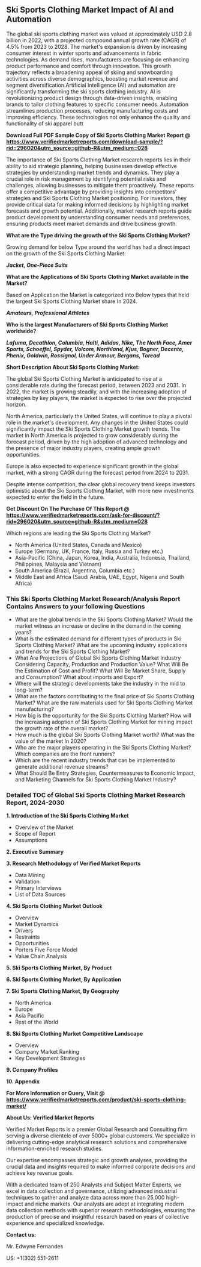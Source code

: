<h2>Ski Sports Clothing Market Impact of AI and Automation</h2>The global ski sports clothing market was valued at approximately USD 2.8 billion in 2022, with a projected compound annual growth rate (CAGR) of 4.5% from 2023 to 2028. The market's expansion is driven by increasing consumer interest in winter sports and advancements in fabric technologies. As demand rises, manufacturers are focusing on enhancing product performance and comfort through innovation. This growth trajectory reflects a broadening appeal of skiing and snowboarding activities across diverse demographics, boosting market revenue and segment diversification.Artificial Intelligence (AI) and automation are significantly transforming the ski sports clothing industry. AI is revolutionizing product design through data-driven insights, enabling brands to tailor clothing features to specific consumer needs. Automation streamlines production processes, reducing manufacturing costs and improving efficiency. These technologies not only enhance the quality and functionality of ski apparel butt</p><p id="" class=""><strong>Download Full PDF Sample Copy of Ski Sports Clothing Market Report @ <a href="https://www.verifiedmarketreports.com/download-sample/?rid=296020&utm_source=github-R&utm_medium=028" target="_blank">https://www.verifiedmarketreports.com/download-sample/?rid=296020&utm_source=github-R&utm_medium=028</a></strong></p><p>The importance of&nbsp;Ski Sports Clothing Market research reports lies in their ability to aid strategic planning, helping businesses develop effective strategies by understanding market trends and dynamics. They play a crucial role in risk management by identifying potential risks and challenges, allowing businesses to mitigate them proactively. These reports offer a competitive advantage by providing insights into competitors' strategies and Ski Sports Clothing Market positioning. For investors, they provide critical data for making informed decisions by highlighting market forecasts and growth potential. Additionally, market research reports guide product development by understanding consumer needs and preferences, ensuring products meet market demands and drive business growth.</p><p><strong>What are the&nbsp;Type driving the growth of the Ski Sports Clothing Market?</strong></p><p id="" class="">Growing demand for below Type around the world has had a direct impact on the growth of the Ski Sports Clothing Market:</p><em><strong>Jacket, One-Piece Suits</strong></em></p><strong>What are the&nbsp;Applications&nbsp;of Ski Sports Clothing Market available in the Market?</strong></p><p id="" class="">Based on Application the Market is categorized into Below types that held the largest Ski Sports Clothing Market share In 2024.</p><em><strong>Amateurs, Professional Athletes</strong></em></p><strong>Who is the largest Manufacturers of Ski Sports Clothing Market worldwide?</strong></p><p><em><strong>Lafuma, Decathlon, Columbia, Halti, Adidas, Nike, The North Face, Amer Sports, Schoeffel, Spyder, Volcom, Northland, Kjus, Bogner, Decente, Phenix, Goldwin, Rossignol, Under Armour, Bergans, Toread</strong></em></p><p id="" class=""><strong>Short Description About Ski Sports Clothing Market:</strong></p><p>The global Ski Sports Clothing Market is anticipated to rise at a considerable rate during the forecast period, between 2023 and 2031. In 2022, the market is growing steadily, and with the increasing adoption of strategies by key players, the market is expected to rise over the projected horizon.</p><p>North America, particularly the United States, will continue to play a pivotal role in the market's development. Any changes in the United States could significantly impact the Ski Sports Clothing Market growth trends. The market in North America is projected to grow considerably during the forecast period, driven by the high adoption of advanced technology and the presence of major industry players, creating ample growth opportunities.</p><p>Europe is also expected to experience significant growth in the global market, with a strong CAGR during the forecast period from 2024 to 2031.</p><p>Despite intense competition, the clear global recovery trend keeps investors optimistic about the Ski Sports Clothing Market, with more new investments expected to enter the field in the future.</p><p id="" class=""><strong>Get Discount On The Purchase Of This Report @ <a href="https://www.verifiedmarketreports.com/ask-for-discount/?rid=296020&utm_source=github-R&utm_medium=028" target="_blank">https://www.verifiedmarketreports.com/ask-for-discount/?rid=296020&utm_source=github-R&utm_medium=028</a></strong></p>Which regions are leading the Ski Sports Clothing Market?</p><ul><li>North America (United States, Canada and Mexico)</li><li>Europe (Germany, UK, France, Italy, Russia and Turkey etc.)</li><li>Asia-Pacific (China, Japan, Korea, India, Australia, Indonesia, Thailand, Philippines, Malaysia and Vietnam)</li><li>South America (Brazil, Argentina, Columbia etc.)</li><li>Middle East and Africa (Saudi Arabia, UAE, Egypt, Nigeria and South Africa)</li></ul><h3 id="" class="">This Ski Sports Clothing Market Research/Analysis Report Contains Answers to your following Questions</h3><ul><li>What are the global trends in the Ski Sports Clothing Market? Would the market witness an increase or decline in the demand in the coming years?</li><li>What is the estimated demand for different types of products in Ski Sports Clothing Market? What are the upcoming industry applications and trends for the Ski Sports Clothing Market?</li><li>What Are Projections of Global Ski Sports Clothing Market Industry Considering Capacity, Production and Production Value? What Will Be the Estimation of Cost and Profit? What Will Be Market Share, Supply and Consumption? What about imports and Export?</li><li>Where will the strategic developments take the industry in the mid to long-term?</li><li>What are the factors contributing to the final price of Ski Sports Clothing Market? What are the raw materials used for Ski Sports Clothing Market manufacturing?</li><li>How big is the opportunity for the Ski Sports Clothing Market? How will the increasing adoption of Ski Sports Clothing Market for mining impact the growth rate of the overall market?</li><li>How much is the global Ski Sports Clothing Market worth? What was the value of the market In 2020?</li><li>Who are the major players operating in the Ski Sports Clothing Market? Which companies are the front runners?</li><li>Which are the recent industry trends that can be implemented to generate additional revenue streams?</li><li>What Should Be Entry Strategies, Countermeasures to Economic Impact, and Marketing Channels for Ski Sports Clothing Market Industry?</li></ul><h3 id="" class="">Detailed TOC of Global Ski Sports Clothing Market Research Report, 2024-2030</h3><p id="" class=""><strong>1. Introduction of the Ski Sports Clothing Market</strong></p><ul><li>Overview of the Market</li><li>Scope of Report</li><li>Assumptions</li></ul><p id="" class=""><strong>2. Executive Summary</strong></p><p id="" class=""><strong>3. Research Methodology of Verified Market Reports</strong></p><ul><li>Data Mining</li><li>Validation</li><li>Primary Interviews</li><li>List of Data Sources</li></ul><p id="" class=""><strong>4. Ski Sports Clothing Market Outlook</strong></p><ul><li>Overview</li><li>Market Dynamics</li><li>Drivers</li><li>Restraints</li><li>Opportunities</li><li>Porters Five Force Model</li><li>Value Chain Analysis</li></ul><p id="" class=""><strong>5. Ski Sports Clothing Market, By Product</strong></p><p id="" class=""><strong>6. Ski Sports Clothing Market, By Application</strong></p><p id="" class=""><strong>7. Ski Sports Clothing Market, By Geography</strong></p><ul><li>North America</li><li>Europe</li><li>Asia Pacific</li><li>Rest of the World</li></ul><p id="" class=""><strong>8. Ski Sports Clothing Market Competitive Landscape</strong></p><ul><li>Overview</li><li>Company Market Ranking</li><li>Key Development Strategies</li></ul><p id="" class=""><strong>9. Company Profiles</strong></p><p id="" class=""><strong>10. Appendix</strong></p><p id="" class=""><strong>For More Information or Query, Visit @ <a href="https://www.verifiedmarketreports.com/product/ski-sports-clothing-market/" target="_blank">https://www.verifiedmarketreports.com/product/ski-sports-clothing-market/</a></strong></p><p id="" class=""><strong>About Us: Verified Market Reports</strong></p><p id="" class="">Verified Market Reports is a premier Global Research and Consulting firm serving a diverse clientele of over 5000+ global customers. We specialize in delivering cutting-edge analytical research solutions and comprehensive information-enriched research studies.</p><p id="" class="">Our expertise encompasses strategic and growth analyses, providing the crucial data and insights required to make informed corporate decisions and achieve key revenue goals.</p><p id="" class="">With a dedicated team of 250 Analysts and Subject Matter Experts, we excel in data collection and governance, utilizing advanced industrial techniques to gather and analyze data across more than 25,000 high-impact and niche markets. Our analysts are adept at integrating modern data collection methods with superior research methodologies, ensuring the production of precise and insightful research based on years of collective experience and specialized knowledge.</p><p id="" class=""><strong>Contact us:</strong></p><p id="" class="">Mr. Edwyne Fernandes</p><p id="" class="">US: +1(302) 551-2611</p>